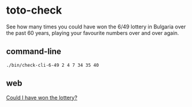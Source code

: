 # toto-check

See how many times you could have won the 6/49 lottery in Bulgaria over the past 60 years, playing your favourite numbers over and over again.

## command-line

```
./bin/check-cli-6-49 2 4 7 34 35 40
```

## web

[Could I have won the lottery?](https://ggerganov.github.io/lottery-check)
